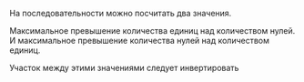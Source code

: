 



На последовательности можно посчитать два значения.

Максимальное превышение количества единиц над количеством нулей. 
И максимальное превышение количества нулей над количеством единиц. 

Участок между этими значениями следует инвертировать
